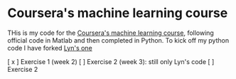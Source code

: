 # Coursera's machine learning course

THis is my code for the [Coursera's machine learning course](https://www.coursera.org/learn/machine-learning/), following official code in Matlab and then completed in Python.
To kick off my python code I have forked [Lyn's one](https://github.com/linbug/Coursera-s-machine-learning-course)


[ x ] Exercise 1 (week 2)
[  ] Exercise 2 (week 3): still only Lyn's code
[  ]  Exercise 2